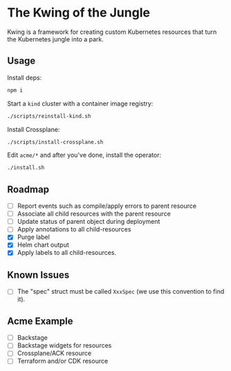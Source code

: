 # The Kwing of the Jungle

Kwing is a framework for creating custom Kubernetes resources that turn the Kubernetes jungle into a
park.

## Usage

Install deps:

```sh
npm i
```

Start a `kind` cluster with a container image registry:

```sh
./scripts/reinstall-kind.sh
```

Install Crossplane:

```sh
./scripts/install-crossplane.sh
```

Edit `acme/*` and after you've done, install the operator:

```sh
./install.sh
```

## Roadmap

- [ ] Report events such as compile/apply errors to parent resource
- [ ] Associate all child resources with the parent resource
- [ ] Update status of parent object during deployment
- [ ] Apply annotations to all child-resources
- [x] Purge label
- [x] Helm chart output
- [x] Apply labels to all child-resources.

## Known Issues

- [ ] The "spec" struct must be called `XxxSpec` (we use this convention to find it).

## Acme Example

- [ ] Backstage
- [ ] Backstage widgets for resources
- [ ] Crossplane/ACK resource
- [ ] Terraform and/or CDK resource